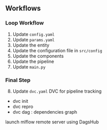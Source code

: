 ## Workflows

### Loop Workflow

1. Update `config.yaml`
2. Update `params.yaml`
3. Update the entity
4. Update the configuration file in `src/config`
5. Update the components
6. Update the pipeline
7. Update `main.py`

### Final Step

8. Update `dvc.yaml` DVC for pipeline tracking 
- dvc init
- dvc repro
- dvc dag : dependencies graph 

launch mlflow remote server using DagsHub